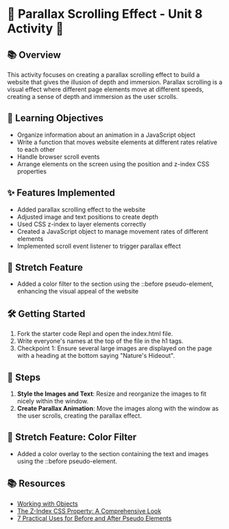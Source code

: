 # 🌟 Parallax Scrolling Effect - Unit 8 Activity 🚀

## 📚 Overview
This activity focuses on creating a parallax scrolling effect to build a website that gives the illusion of depth and immersion. Parallax scrolling is a visual effect where different page elements move at different speeds, creating a sense of depth and immersion as the user scrolls.

## 🎯 Learning Objectives
- Organize information about an animation in a JavaScript object
- Write a function that moves website elements at different rates relative to each other
- Handle browser scroll events
- Arrange elements on the screen using the position and z-index CSS properties

## ✨ Features Implemented
- Added parallax scrolling effect to the website
- Adjusted image and text positions to create depth
- Used CSS z-index to layer elements correctly
- Created a JavaScript object to manage movement rates of different elements
- Implemented scroll event listener to trigger parallax effect

## 🚀 Stretch Feature
- Added a color filter to the section using the ::before pseudo-element, enhancing the visual appeal of the website

## 🛠️ Getting Started
1. Fork the starter code Repl and open the index.html file.
2. Write everyone's names at the top of the file in the h1 tags.
3. Checkpoint 1: Ensure several large images are displayed on the page with a heading at the bottom saying "Nature's Hideout".

## 🚦 Steps
1. **Style the Images and Text**: Resize and reorganize the images to fit nicely within the window.
2. **Create Parallax Animation**: Move the images along with the window as the user scrolls, creating the parallax effect.


## 🎉 Stretch Feature: Color Filter
- Added a color overlay to the section containing the text and images using the ::before pseudo-element.

## 📚 Resources
- [Working with Objects](https://developer.mozilla.org/en-US/docs/Web/JavaScript/Guide/Working_with_Objects)
- [The Z-Index CSS Property: A Comprehensive Look](https://css-tricks.com/almanac/properties/z/z-index/)
- [7 Practical Uses for Before and After Pseudo Elements](https://www.webfx.com/blog/web-design/7-practical-uses-for-before-and-after-in-css/)
